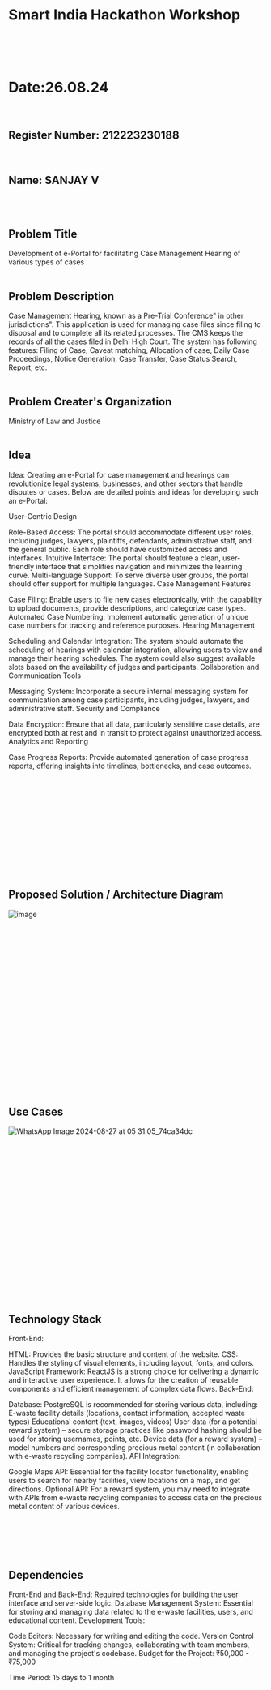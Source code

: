 # Smart India Hackathon Workshop

<br>
<br>
<br>
  
# Date:26.08.24
<br>

## Register Number: 212223230188
<br>
  
## Name: SANJAY V
<br>
<br>
 
## Problem Title
Development of e-Portal for facilitating Case Management Hearing of various types of cases
<br>
<br>


## Problem Description
Case Management Hearing, known as a Pre-Trial Conference" in other jurisdictions". This application is used for managing case files since filing to disposal and to complete all its related processes. The CMS keeps the records of all the cases filed in Delhi High Court. The system has following features: Filing of Case, Caveat matching, Allocation of case, Daily Case Proceedings, Notice Generation, Case Transfer, Case Status Search, Report, etc.
<br>
<br>

## Problem Creater's Organization
Ministry of Law and Justice
<br>
<br>

## Idea
Idea:
Creating an e-Portal for case management and hearings can revolutionize legal systems, businesses, and other sectors that handle disputes or cases. Below are detailed points and ideas for developing such an e-Portal:

User-Centric Design

Role-Based Access: The portal should accommodate different user roles, including judges, lawyers, plaintiffs, defendants, administrative staff, and the general public. Each role should have customized access and interfaces.
Intuitive Interface: The portal should feature a clean, user-friendly interface that simplifies navigation and minimizes the learning curve.
Multi-language Support: To serve diverse user groups, the portal should offer support for multiple languages.
Case Management Features

Case Filing: Enable users to file new cases electronically, with the capability to upload documents, provide descriptions, and categorize case types.
Automated Case Numbering: Implement automatic generation of unique case numbers for tracking and reference purposes.
Hearing Management

Scheduling and Calendar Integration: The system should automate the scheduling of hearings with calendar integration, allowing users to view and manage their hearing schedules. The system could also suggest available slots based on the availability of judges and participants.
Collaboration and Communication Tools

Messaging System: Incorporate a secure internal messaging system for communication among case participants, including judges, lawyers, and administrative staff.
Security and Compliance

Data Encryption: Ensure that all data, particularly sensitive case details, are encrypted both at rest and in transit to protect against unauthorized access.
Analytics and Reporting

Case Progress Reports: Provide automated generation of case progress reports, offering insights into timelines, bottlenecks, and case outcomes.
<br>
<br>
<br>
<br>
<br>
<br>
<br>
<br>
<br>
<br>
<br>
<br>
<br>


## Proposed Solution / Architecture Diagram
![image](https://github.com/user-attachments/assets/3f5bb5ff-b82a-4911-b06c-547e86852bda)
<br>
<br>
<br>
<br>
<br>
<br>
<br>
<br>
<br>
<br>
<br>
<br>
<br>
<br>
<br>
<br>
<br>
<br>
<br>
<br>
<br>

## Use Cases
![WhatsApp Image 2024-08-27 at 05 31 05_74ca34dc](https://github.com/user-attachments/assets/07270298-324c-4cb5-b0a3-f45247c5a0de)

<br>
<br>
<br>
<br>
<br>
<br>
<br>
<br>
<br>
<br>
<br>
<br>
<br>
<br>
<br>
<br>
<br>
<br>

## Technology Stack
Front-End:

HTML: Provides the basic structure and content of the website.
CSS: Handles the styling of visual elements, including layout, fonts, and colors.
JavaScript Framework: ReactJS is a strong choice for delivering a dynamic and interactive user experience. It allows for the creation of reusable components and efficient management of complex data flows.
Back-End:

Database: PostgreSQL is recommended for storing various data, including:
E-waste facility details (locations, contact information, accepted waste types)
Educational content (text, images, videos)
User data (for a potential reward system) – secure storage practices like password hashing should be used for storing usernames, points, etc.
Device data (for a reward system) – model numbers and corresponding precious metal content (in collaboration with e-waste recycling companies).
API Integration:

Google Maps API: Essential for the facility locator functionality, enabling users to search for nearby facilities, view locations on a map, and get directions.
Optional API: For a reward system, you may need to integrate with APIs from e-waste recycling companies to access data on the precious metal content of various devices.
<br>
<br>
<br>
<br>
<br>
<br>

## Dependencies
Front-End and Back-End: Required technologies for building the user interface and server-side logic.
Database Management System: Essential for storing and managing data related to the e-waste facilities, users, and educational content.
Development Tools:

Code Editors: Necessary for writing and editing the code.
Version Control System: Critical for tracking changes, collaborating with team members, and managing the project's codebase.
Budget for the Project: ₹50,000 - ₹75,000

Time Period: 15 days to 1 month

